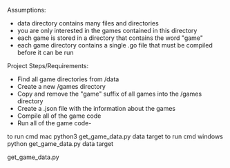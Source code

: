Assumptions:

- data directory contains many files and directories
- you are only interested in the games contained in this directory
- each game is stored in a directory that contains the word "game"
- each game directory contains a single .go file that must be compiled before it can be run


Project Steps/Requirements:

- Find all game directories from /data
- Create a new /games directory 
- Copy and remove the "game" suffix of all games into the /games directory
- Create a .json file with the information about the games
- Compile all of the game code 
- Run all of the game code-

to run cmd mac python3 get_game_data.py data target
to run cmd windows python get_game_data.py data target

get_game_data.py
